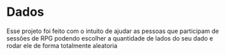 # Dados

Esse projeto foi feito com o intuito de ajudar as pessoas que participam de sessões de RPG podendo escolher a quantidade de lados do seu dado e rodar ele de forma totalmente aleatoria
